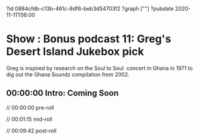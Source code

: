 ?id 0884cfdb-c13b-461c-8df6-beb3d54703f2
?graph [""]
?pubdate 2020-11-11T06:00

# Show : Bonus podcast 11: Greg's Desert Island Jukebox pick

Greg is inspired by research on the Soul to Soul  concert in Ghana in 1971 to dig out the Ghana Soundz compilation from 2002.

## 00:00:00 Intro: Coming Soon

// 00:00:00 pre-roll

// 00:01:15 mid-roll

// 00:09:42 post-roll
